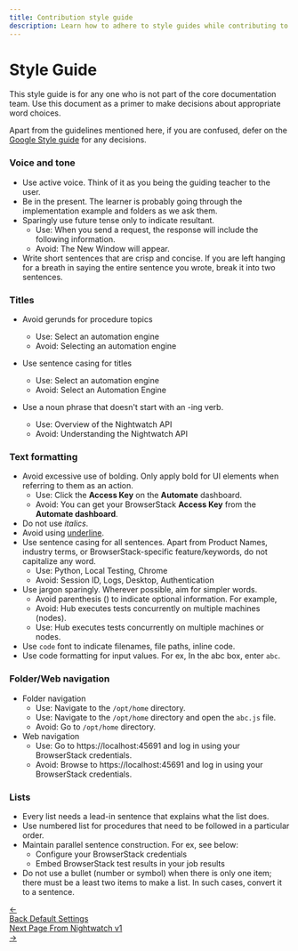 ```yaml
---
title: Contribution style guide
description: Learn how to adhere to style guides while contributing to Nightwatch
---
```


<div class="page-header"><h1>Style Guide</h1></div>

This style guide is for any one who is not part of the core documentation team. Use this document as a primer to make decisions about appropriate word choices.

Apart from the guidelines mentioned here, if you are confused, defer on the [Google Style guide](https://google.github.io/styleguide/) for any decisions. 

### Voice and tone

* Use active voice. Think of it as you being the guiding teacher to the user. 
* Be in the present. The learner is probably going through the implementation example and folders as we ask them.
* Sparingly use future tense only to indicate resultant. 
    * Use: When you send a request, the response will include the following information.
    * Avoid: The New Window will appear.
* Write short sentences that are crisp and concise. If you are left hanging for a breath in saying the entire sentence you wrote, break it into two sentences.

### Titles

* Avoid gerunds for procedure topics 
    * Use: Select an automation engine
    * Avoid: Selecting an automation engine

* Use sentence casing for titles
    * Use: Select an automation engine
    * Avoid: Select an Automation Engine

* Use a noun phrase that doesn't start with an -ing verb.
    * Use: Overview of the Nightwatch API
    * Avoid: Understanding the Nightwatch API

### Text formatting

* Avoid excessive use of bolding. Only apply bold for UI elements when referring to them as an action.
    * Use: Click the **Access Key** on the **Automate** dashboard.
    * Avoid: You can get your BrowserStack **Access Key** from the **Automate dashboard**. 
* Do not use <i>italics</i>.
* Avoid using <u>underline</u>.
* Use sentence casing for all sentences. Apart from Product Names, industry terms, or BrowserStack-specific feature/keywords, do not capitalize any word.
    * Use: Python, Local Testing, Chrome
    * Avoid: Session ID, Logs, Desktop, Authentication
* Use jargon sparingly. Wherever possible, aim for simpler words.
    * Avoid parenthesis () to indicate optional information. For example, 
    * Avoid: Hub executes tests concurrently on multiple machines (nodes).
    * Use: Hub executes tests concurrently on multiple machines or nodes.
* Use `code` font to indicate filenames, file paths, inline code.
* Use code formatting for input values. For ex, In the abc box, enter `abc`.

### Folder/Web navigation

* Folder navigation
    * Use: Navigate to the `/opt/home` directory.
    * Use: Navigate to the `/opt/home` directory and open the `abc.js` file.
    * Avoid: Go to `/opt/home` directory.
* Web navigation
    * Use: Go to https://localhost:45691 and log in using your BrowserStack credentials.
    * Avoid: Browse to https://localhost:45691 and log in using your BrowserStack credentials.

### Lists 

* Every list needs a lead-in sentence that explains what the list does.
* Use numbered list for procedures that need to be followed in a particular order.
* Maintain parallel sentence construction. For ex, see below: 
    * Configure your BrowserStack credentials
    * Embed BrowserStack test results in your job results
* Do not use a bullet (number or symbol) when there is only one item; there must be a least two
items to make a list. In such cases, convert it to a sentence.

<div class="doc-pagination pt-40">
  <div class="previous">
    <a href="/guide/reference/defaults.html">
      <span>←</span>
        <div class="d-flex flex-column">
          <span class="smallT">Back</span>
          <span class="bigT">Default Settings</span>
        </div>
    </a>
  </div>
  <div class="next">
    <a href="/guide/migrating-to-nightwatch/from-nightwatch-v1.html">
        <div class="d-flex flex-column">
          <span class="smallT">Next Page</span>
          <span class="bigT">From Nightwatch v1</span>
        </div>
        <span>→</span>
    </a>
  </div>
</div>
